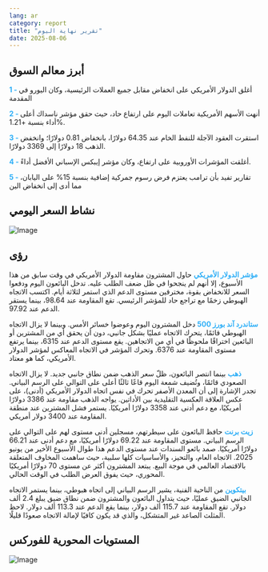 ```yaml
---
lang: ar
category: report
title: "تقرير نهاية اليوم"
date: 2025-08-06
---
```



<h2>أبرز معالم السوق</h2>
<strong style="color: #2caef7;">1 - </strong> أغلق الدولار الأمريكي على انخفاض مقابل جميع العملات الرئيسية، وكان اليورو في المقدمة

<strong style="color: #2caef7;">2 - </strong> أنهت الأسهم الأمريكية تعاملات اليوم على ارتفاع حاد، حيث حقق مؤشر ناسداك أعلى أداء بنسبة +1.21%.

<strong style="color: #2caef7;">3 - </strong> استقرت العقود الآجلة للنفط الخام عند 64.35 دولارًا، بانخفاض 0.81 دولارًا؛ وانخفض الذهب 18 دولارًا إلى 3369 دولارًا.

<strong style="color: #2caef7;">4 - </strong> أغلقت المؤشرات الأوروبية على ارتفاع، وكان مؤشر إيبكس الإسباني الأفضل أداءً.

<strong style="color: #2caef7;">5 - </strong> تقارير تفيد بأن ترامب يعتزم فرض رسوم جمركية إضافية بنسبة 15% على اليابان، مما أدى إلى انخفاض الين



<h2>نشاط السعر اليومي</h2>
<img src="https://markleighedu.github.io/img/Aug-2025/06-Aug-2025/price.jpg" alt="Image"/>

<h2>رؤى</h2>
<strong style="color: #2caef7;">مؤشر الدولار الأمريكي</strong> حاول المشترون مقاومة الدولار الأمريكي في وقت سابق من هذا الأسبوع، إلا أنهم لم ينجحوا في ظل ضعف الطلب عليه. تدخل البائعون اليوم ودفعوا السعر للانخفاض بقوة، مخترقين مستوى الدعم الذي استمر لثلاثة أيام. اكتسب الاتجاه الهبوطي زخمًا مع تراجع حاد للمؤشر الرئيسي. تقع المقاومة عند 98.64، بينما يستقر الدعم عند 97.92.

<strong style="color: #2caef7;">ستاندرد آند بورز 500</strong> دخل المشترون اليوم وعوضوا خسائر الأمس. وبينما لا يزال الاتجاه الهبوطي قائمًا، يتحرك الاتجاه عمليًا بشكل جانبي، دون أن يحقق أي من المشترين أو البائعين اختراقًا ملحوظًا في أي من الاتجاهين. يقع مستوى الدعم عند 6315، بينما يرتفع مستوى المقاومة عند 6376. وتحرك المؤشر في الاتجاه المعاكس لمؤشر الدولار الأمريكي، كما هو معتاد.

<strong style="color: #2caef7;">ذهب</strong> بينما انتصر البائعون، ظلّ سعر الذهب ضمن نطاق جانبي جديد. لا يزال الاتجاه الصعودي قائمًا، وتُضيف شمعة اليوم قاعًا ثالثًا أعلى على التوالي على الرسم البياني. تجدر الإشارة إلى أن المعدن الأصفر تحرك في نفس اتجاه الدولار الأمريكي (أدنى)، على عكس العلاقة العكسية التقليدية بين الأداتين. يواجه الذهب مقاومة عند 3386 دولارًا أمريكيًا، مع دعم أدنى عند 3358 دولارًا أمريكيًا. يستمر فشل المشترين عند منطقة المقاومة عند 3400 دولار أمريكي.

<strong style="color: #2caef7;">زيت برنت</strong> حافظ البائعون على سيطرتهم، مسجلين أدنى مستوى لهم على التوالي على الرسم البياني. مستوى المقاومة عند 69.22 دولارًا أمريكيًا، مع دعم أدنى عند 66.21 دولارًا أمريكيًا. صمد بائعو السندات عند مستوى الدعم هذا طوال الأسبوع الأخير من يونيو 2025. الاتجاه العام، والتحيز، والأساسيات كلها سلبية، حيث ساهمت المخاوف المتعلقة بالاقتصاد العالمي في موجة البيع. يبتعد المشترون أكثر عن مستوى 70 دولارًا أمريكيًا المحوري، حيث يفوق العرض الطلب في الوقت الحالي.

<strong style="color: #2caef7;">بيتكوين</strong> من الناحية الفنية، يشير الرسم البياني إلى اتجاه هبوطي، بينما يستمر الاتجاه الجانبي الضيق عمليًا، حيث يتداول البائعون والمشترون ضمن نطاق ضيق يبلغ 2.4 ألف دولار. تقع المقاومة عند 115.7 ألف دولار، بينما يقع الدعم عند 113.3 ألف دولار. لاحظ المثلث الصاعد غير المتشكل، والذي قد يكون كافيًا لإمالة الاتجاه صعودًا قليلًا.



<h2>المستويات المحورية للفوركس</h2>
<img src="https://markleighedu.github.io/img/Aug-2025/06-Aug-2025/pivot.jpg" alt="Image"/>